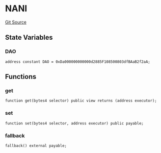 # NANI
[Git Source](https://github.com/NaniDAO/-/blob/37c118f77a0de6a544a6d0de55981d7b5ae0d72f/src/NANI.sol)


## State Variables
### DAO

```solidity
address constant DAO = 0xDa000000000000d2885F108500803dfBAaB2f2aA;
```


## Functions
### get


```solidity
function get(bytes4 selector) public view returns (address executor);
```

### set


```solidity
function set(bytes4 selector, address executor) public payable;
```

### fallback


```solidity
fallback() external payable;
```

